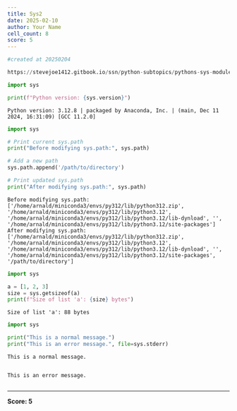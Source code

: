 ```yaml
---
title: Sys2
date: 2025-02-10
author: Your Name
cell_count: 8
score: 5
---
```


```python
#created at 20250204
```


```python
https://stevejoe1412.gitbook.io/ssn/python-subtopics/pythons-sys-module
```


```python
import sys

print(f"Python version: {sys.version}")
```

    Python version: 3.12.8 | packaged by Anaconda, Inc. | (main, Dec 11 2024, 16:31:09) [GCC 11.2.0]



```python
import sys

# Print current sys.path
print("Before modifying sys.path:", sys.path)

# Add a new path
sys.path.append('/path/to/directory')

# Print updated sys.path
print("After modifying sys.path:", sys.path)
```

    Before modifying sys.path: ['/home/arnald/miniconda3/envs/py312/lib/python312.zip', '/home/arnald/miniconda3/envs/py312/lib/python3.12', '/home/arnald/miniconda3/envs/py312/lib/python3.12/lib-dynload', '', '/home/arnald/miniconda3/envs/py312/lib/python3.12/site-packages']
    After modifying sys.path: ['/home/arnald/miniconda3/envs/py312/lib/python312.zip', '/home/arnald/miniconda3/envs/py312/lib/python3.12', '/home/arnald/miniconda3/envs/py312/lib/python3.12/lib-dynload', '', '/home/arnald/miniconda3/envs/py312/lib/python3.12/site-packages', '/path/to/directory']



```python
import sys
```


```python
a = [1, 2, 3]
size = sys.getsizeof(a)
print(f"Size of list 'a': {size} bytes")
```

    Size of list 'a': 88 bytes



```python
import sys

print("This is a normal message.")
print("This is an error message.", file=sys.stderr)
```

    This is a normal message.


    This is an error message.



```python

```


---
**Score: 5**